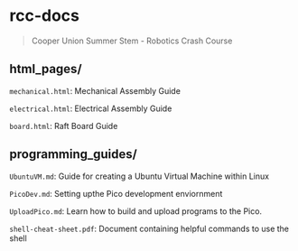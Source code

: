 # rcc-docs
> Cooper Union Summer Stem - Robotics Crash Course

## html_pages/
`mechanical.html`: Mechanical Assembly Guide

`electrical.html`: Electrical Assembly Guide

`board.html`: Raft Board Guide

## programming_guides/
`UbuntuVM.md`: Guide for creating a Ubuntu Virtual Machine within Linux

`PicoDev.md`: Setting upthe Pico development enviornment

`UploadPico.md`: Learn how to build and upload programs to the Pico.

`shell-cheat-sheet.pdf`: Document containing helpful commands to use the shell

